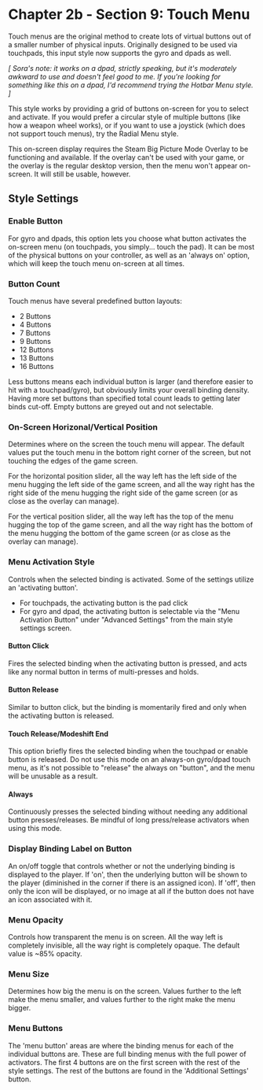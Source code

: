 # Chapter 2b - Section 9: Touch Menu

Touch menus are the original method to create lots of virtual buttons out of a smaller
number of physical inputs. Originally designed to be used via touchpads, this input style
now supports the gyro and dpads as well.

*[ Sora's note: it works on a dpad, strictly speaking, but it's moderately awkward to use
and doesn't feel good to me. If you're looking for something like this on a dpad, I'd
recommend trying the Hotbar Menu style. ]*

This style works by providing a grid of buttons on-screen for you to select and activate.
If you would prefer a circular style of multiple buttons (like how a weapon wheel works),
or if you want to use a joystick (which does not support touch menus), try the Radial Menu
style.

This on-screen display requires the Steam Big Picture Mode Overlay to be functioning and
available. If the overlay can't be used with your game, or the overlay is the regular
desktop version, then the menu won't appear on-screen. It will still be usable, however.

## Style Settings

### Enable Button

For gyro and dpads, this option lets you choose what button activates the on-screen menu
(on touchpads, you simply... touch the pad). It can be most of the physical buttons on your
controller, as well as an 'always on' option, which will keep the touch menu on-screen at
all times.

### Button Count

Touch menus have several predefined button layouts:
- 2 Buttons
- 4 Buttons
- 7 Buttons
- 9 Buttons
- 12 Buttons
- 13 Buttons
- 16 Buttons

Less buttons means each individual button is larger (and therefore easier to hit with a
touchpad/gyro), but obviously limits your overall binding density. Having more set buttons
than specified total count leads to getting later binds cut-off. Empty buttons are greyed
out and not selectable.

### On-Screen Horizonal/Vertical Position

Determines where on the screen the touch menu will appear. The default values put the touch
menu in the bottom right corner of the screen, but not touching the edges of the game screen.

For the horizontal position slider, all the way left has the left side of the menu hugging
the left side of the game screen, and all the way right has the right side of the menu hugging
the right side of the game screen (or as close as the overlay can manage).

For the vertical position slider, all the way left has the top of the menu hugging the top of
the game screen, and all the way right has the bottom of the menu hugging the bottom of the game
screen (or as close as the overlay can manage).

### Menu Activation Style

Controls when the selected binding is activated. Some of the settings utilize an 'activating button'.

- For touchpads, the activating button is the pad click
- For gyro and dpad, the activating button is selectable via the "Menu Activation Button" under
  "Advanced Settings" from the main style settings screen.

#### Button Click

Fires the selected binding when the activating button is pressed, and acts like any normal
button in terms of multi-presses and holds.

#### Button Release

Similar to button click, but the binding is momentarily fired and only when the activating
button is released.

#### Touch Release/Modeshift End

This option briefly fires the selected binding when the touchpad or enable button is released.
Do not use this mode on an always-on gyro/dpad touch menu, as it's not possible to "release"
the always on "button", and the menu will be unusable as a result.

#### Always

Continuously presses the selected binding without needing any additional button presses/releases.
Be mindful of long press/release activators when using this mode.

### Display Binding Label on Button

An on/off toggle that controls whether or not the underlying binding is displayed to the player.
If 'on', then the underlying button will be shown to the player (diminished in the corner if there
is an assigned icon). If 'off', then only the icon will be displayed, or no image at all if the button
does not have an icon associated with it.

### Menu Opacity

Controls how transparent the menu is on screen. All the way left is completely invisible, all the way
right is completely opaque. The default value is ~85% opacity.

### Menu Size

Determines how big the menu is on the screen. Values further to the left make the menu smaller, and
values further to the right make the menu bigger.

### Menu Buttons

The 'menu button' areas are where the binding menus for each of the individual buttons are. These are
full binding menus with the full power of activators. The first 4 buttons are on the first screen with
the rest of the style settings. The rest of the buttons are found in the 'Additional Settings' button.
